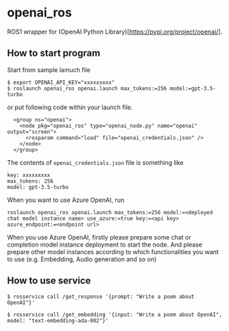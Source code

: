 openai_ros
==========

ROS1 wrapper for (OpenAI Python Library)[https://pypi.org/project/openai/].

How to start program
--------------------

Start from sample lamuch file
```
$ export OPENAI_API_KEY="xxxxxxxxx"
$ roslaunch openai_ros openai.launch max_tokens:=256 model:=gpt-3.5-turbo
```

or put following code within your launch file.
```
  <group ns="openai">
    <node pkg="openai_ros" type="openai_node.py" name="openai" output="screen">
      <rosparam command="load" file="openai_credentials.json" />
    </node>
  </group>
```
The contents of `openai_credentials.json` file is something like
```
key: xxxxxxxxx
max_tokens: 256
model: gpt-3.5-turbo
```

When you want to use Azure OpenAI, run

```
roslaunch openai_ros openai.launch max_tokens:=256 model:=<deployed chat model instance name> use_azure:=true key:=<api key> azure_endpoint:=<endpoint url> 
```

When you use Azure OpenAI, firstly please prepare some chat or completion model instance deployment to start the node.
And please prepare other model instances according to which functionalities you want to use (e.g. Embedding, Audio generation and so on)

How to use service
------------------

```
$ rosservice call /get_response '{prompt: "Write a poem about OpenAI"}'
```

```
$ rosservice call /get_embedding '{input: "Write a poem about OpenAI", model: "text-embedding-ada-002"}'
```

